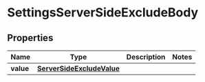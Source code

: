 # SettingsServerSideExcludeBody

## Properties
Name | Type | Description | Notes
------------ | ------------- | ------------- | -------------
**value** | [**ServerSideExcludeValue**](ServerSideExcludeValue.md) |  | 

